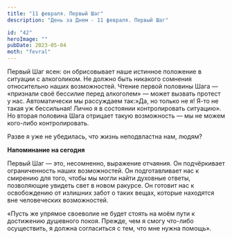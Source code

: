 ```yaml
---
title: "11 февраля. Первый Шаг"
description: "День за Днем - 11 февраля. Первый Шаг"

id: "42"
heroImage: ""
pubDate: 2023-05-04
moth: "fevral"
---
```


Первый Шаг ясен: он обрисовывает наше истинное положение в ситуации с
алкоголиком. Не должно быть никакого сомнения относительно наших возможностей.
Чтение первой половины Шага — «признали своё бессилие перед алкоголем» — может
вызвать протест у нас. Автоматически мы рассуждаем так:»Да, но только не я!
Я-то не такая уж бессильная! Лично я в состоянии контролировать ситуацию». Но
вторая половина Шага отрицает такую возможность — мы не можем кого-либо
контролировать.

Разве я уже не убедилась, что жизнь неподвластна нам, людям?

**Напоминание на сегодня**

Первый Шаг — это, несомненно, выражение отчаяния. Он подчёркивает
ограниченность наших возможностей. Он подготавливает нас к смирению для того,
чтобы мы могли найти духовные ответы, позволяющие увидеть свет в новом
ракурсе. Он готовит нас к освобождению от излишних забот о таких вещах,
которые находятся вне человеческих возможностей.

«Пусть же упрямое своеволие не будет стоять на моём пути к достижению
душевного покоя. Прежде, чем я смогу что-либо осуществить, я должна
согласиться с тем, что мне нужна помощь».
